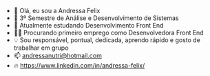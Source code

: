 - 👋 Olá, eu sou a Andressa Felix
- 🌱 3º Semestre de Análise e Desenvolvimento de Sistemas
- 💞️ Atualmente estudando Desenvolvimento Front End
- 👩‍💻 Procurando primeiro emprego como Desenvolvedora Front End
- 💡 Sou responsável, pontual, dedicada, aprendo rápido e gosto de trabalhar em grupo
- 📫 andressanutri@hotmail.com
- 🔥 https://www.linkedin.com/in/andressa-felix/

<!---
coderandressa/coderandressa is a ✨ special ✨ repository because its `README.md` (this file) appears on your GitHub profile.
You can click the Preview link to take a look at your changes.
--->
